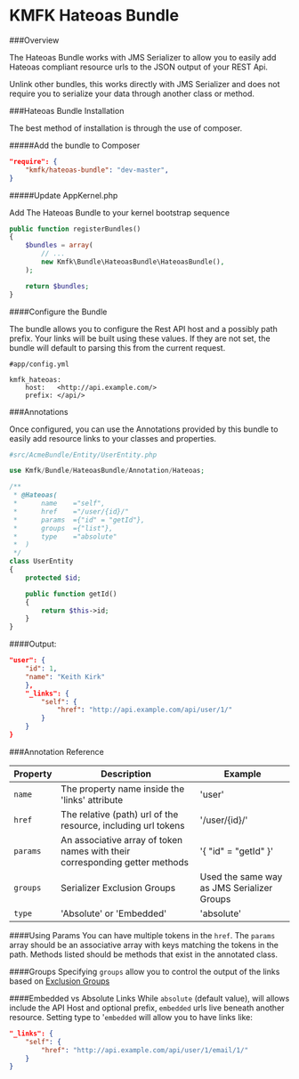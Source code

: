 KMFK Hateoas Bundle
=======================

###Overview

The Hateoas Bundle works with JMS Serializer to allow you to easily add Hateoas compliant
resource urls to the JSON output of your REST Api.

Unlink other bundles, this works directly with JMS Serializer and does not require you
to serialize your data through another class or method.

###Hateoas Bundle Installation

The best method of installation is through the use of composer.

#####Add the bundle to Composer

```json
"require": {
    "kmfk/hateoas-bundle": "dev-master",
}
```

#####Update AppKernel.php

Add The Hateoas Bundle to your kernel bootstrap sequence

```php
public function registerBundles()
{
	$bundles = array(
    	// ...
    	new Kmfk\Bundle\HateoasBundle\HateoasBundle(),
    );

    return $bundles;
}
```

####Configure the Bundle

The bundle allows you to configure the Rest API host and a possibly path prefix.
Your links will be built using these values.  If they are not set, the bundle will
default to parsing this from the current request.

```
#app/config.yml

kmfk_hateoas:
	host:   <http://api.example.com/>
	prefix: </api/>
```

###Annotations

Once configured, you can use the Annotations provided by this bundle to easily
add resource links to your classes and properties.

```php
#src/AcmeBundle/Entity/UserEntity.php

use Kmfk/Bundle/HateoasBundle/Annotation/Hateoas;

/**
 * @Hateoas(
 *      name    ="self",
 *      href    ="/user/{id}/"
 *      params  ={"id" = "getId"},
 *      groups  ={"list"},
 *      type    ="absolute"
 *  )
 */
class UserEntity
{
    protected $id;

    public function getId()
    {
        return $this->id;
    }
}
```
####Output:

```json
"user": {
    "id": 1,
    "name": "Keith Kirk"
    },
    "_links": {
        "self": {
            "href": "http://api.example.com/api/user/1/"
        }
    }
}
```

###Annotation Reference

Property | Description | Example
-------- | ----------- | -------
`name` | The property name inside the 'links' attribute | 'user'
`href` | The relative (path) url of the resource, including url tokens | '/user/{id}/'
`params` | An associative array of token names with their corresponding getter methods | '{ "id" = "getId" }'
`groups` | Serializer Exclusion Groups | Used the same way as JMS Serializer Groups | '{ "partial", "full" }'
`type` | 'Absolute' or 'Embedded' | 'absolute'

####Using Params
You can have multiple tokens in the `href`.  The `params` array should be an associative array
with keys matching the tokens in the path.  Methods listed should be methods that exist in the 
annotated class.

####Groups
Specifying `groups` allow you to control the output of the links based on 
[Exclusion Groups](http://jmsyst.com/libs/serializer/master/reference/annotations#groups)

####Embedded vs Absolute Links
While `absolute` (default value), will allows include the API Host and optional prefix, 
`embedded` urls live beneath another resource. Setting type to '`embedded` will allow you 
to have links like:

```json
"_links": {
    "self": {
        "href": "http://api.example.com/api/user/1/email/1/"
    }
}
```
